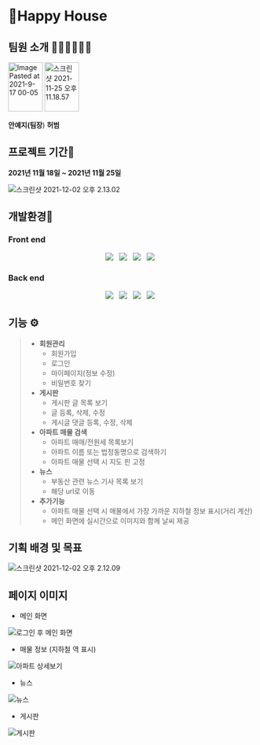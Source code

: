 # 🏡Happy House

## 팀원 소개 🧑🏻‍💻👩🏻‍💻 
<span>
<img src="https://tva1.sinaimg.cn/large/008i3skNgy1gwzfqz61p4j308k0bbaac.jpg" alt="Image Pasted at 2021-9-17 00-05"  width="70" height="100" />
<img src="https://tva1.sinaimg.cn/large/008i3skNgy1gwzfqjx32wj309f0cpjrw.jpg" alt="스크린샷 2021-11-25 오후 11.18.57"  width="70" height="100" />
</span>

**안예지(팀장**)     **허범**



## 프로젝트 기간📆

**2021년 11월 18일 ~ 2021년 11월 25일** 

![스크린샷 2021-12-02 오후 2.13.02](https://tva1.sinaimg.cn/large/008i3skNgy1gwzevxhjmaj324u0rugr2.jpg)



## 개발환경🔧

### Front end

 <p align="center">
<img src="https://img.shields.io/badge/JavaScript-F7DF1E?style=flat-square&logo=JavaScript&logoColor=white"/></a> &nbsp
<img src="https://img.shields.io/badge/Node.js-339933?style=flat-square&logo=Node.js&logoColor=white"/></a> &nbsp
<img src="https://img.shields.io/badge/Vue.js-1572B6?style=flat-square&logo=vue.js&logoColor=white"/></a> &nbsp
<img src="https://img.shields.io/badge/HTML5-E34F26?style=flat-square&logo=HTML5&logoColor=white"/></a> &nbsp

### Back end

 <p align="center">
<img src="https://img.shields.io/badge/MySQL-4479A1?style=flat-square&logo=MySQL&logoColor=white"/></a> &nbsp 
<img src="https://img.shields.io/badge/JAVA-E34F26?style=flat-square&logo=java&logoColor=white"/></a> &nbsp
<img src="https://img.shields.io/badge/spring-339933?style=flat-square&logo=spring&logoColor=white"/></a> &nbsp
<img src="https://img.shields.io/badge/mybatis-F7DF1E?style=flat-square&logo=mybatis&logoColor=white"/></a> &nbsp





## 기능 ⚙️

> * **회원관리**
>   * 회원가입
>   * 로그인
>   * 마이페이지(정보 수정)
>   * 비밀번호 찾기
> * **게시판**
>   * 게시판 글 목록 보기
>   * 글 등록, 삭제, 수정
>   * 게시글 댓글 등록, 수정, 삭제
> * **아파트 매물 검색**
>   * 아파트 매매/전원세 목록보기
>   * 아파트 이름 또는 법정동명으로 검색하기
>   * 아파트 매물 선택 시 지도 핀 고정
> * **뉴스** 
>   * 부동산 관련 뉴스 기사 목록 보기
>   * 해당 url로 이동
> * **추가기능**
>   * 아파트 매물 선택 시 매물에서 가장 가까운 지하철 정보 표시(거리 계산)
>   * 메인 화면에 실시간으로 이미지와 함께 날씨 제공 



## 기획 배경 및 목표

![스크린샷 2021-12-02 오후 2.12.09](https://tva1.sinaimg.cn/large/008i3skNgy1gwzev8lepaj318u0kymz8.jpg)





## 페이지 이미지

* 메인 화면

![로그인 후 메인 화면](https://tva1.sinaimg.cn/large/008i3skNgy1gwzep8rv57j31ko0u0afm.jpg)



* 매물 정보 (지하철 역 표시)

![아파트 상세보기](https://tva1.sinaimg.cn/large/008i3skNgy1gwzepjx86xj31kg0twgun.jpg)



* 뉴스

![뉴스](https://tva1.sinaimg.cn/large/008i3skNgy1gwzeq28xs1j31ko0u0jvr.jpg)

* 게시판

![게시판](https://tva1.sinaimg.cn/large/008i3skNgy1gwzeq8o5brj31ko0u0dij.jpg)











